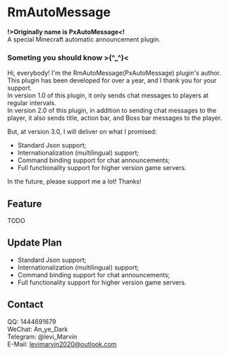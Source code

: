 # RmAutoMessage
**!>Originally name is PxAutoMessage<!** </br>
A special Minecraft automatic announcement plugin.

### Someting you should know >(^_^)<
Hi, everybody! I'm the RmAutoMessage(PxAutoMessage) plugin's author.</br>
This plugin has been developed for over a year, and I thank you for your support.</br>
In version 1.0 of this plugin, it only sends chat messages to players at regular intervals.</br>
In version 2.0 of this plugin, in addition to sending chat messages to the player, it also sends title, action bar, and Boss bar messages to the player.</br>

But, at version 3.0, I will deliver on what I promised:

* Standard Json support;
* Internationalization (multilingual) support;
* Command binding support for chat announcements;
* Full functionality support for higher version game servers.

In the future, please support me a lot!
Thanks!

## Feature
TODO</br>

## Update Plan
* Standard Json support;
* Internationalization (multilingual) support;
* Command binding support for chat announcements;
* Full functionality support for higher version game servers.

## Contact
QQ: 1444691679</br>
WeChat: An_ye_Dark</br>
Telegram: @levi_Marvin</br>
E-Mail: levimarvin2020@outlook.com</br>
